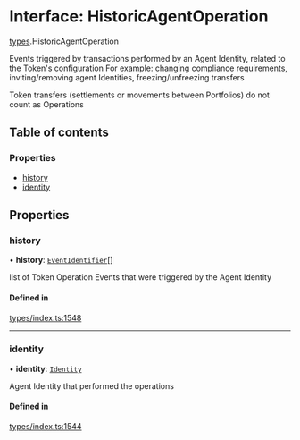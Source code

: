 # Interface: HistoricAgentOperation

[types](../wiki/types).HistoricAgentOperation

Events triggered by transactions performed by an Agent Identity, related to the Token's configuration
  For example: changing compliance requirements, inviting/removing agent Identities, freezing/unfreezing transfers

Token transfers (settlements or movements between Portfolios) do not count as Operations

## Table of contents

### Properties

- [history](../wiki/types.HistoricAgentOperation#history)
- [identity](../wiki/types.HistoricAgentOperation#identity)

## Properties

### history

• **history**: [`EventIdentifier`](../wiki/types.EventIdentifier)[]

list of Token Operation Events that were triggered by the Agent Identity

#### Defined in

[types/index.ts:1548](https://github.com/PolymeshAssociation/polymesh-sdk/blob/91c2d2d8/src/types/index.ts#L1548)

___

### identity

• **identity**: [`Identity`](../wiki/api.entities.Identity.Identity)

Agent Identity that performed the operations

#### Defined in

[types/index.ts:1544](https://github.com/PolymeshAssociation/polymesh-sdk/blob/91c2d2d8/src/types/index.ts#L1544)
